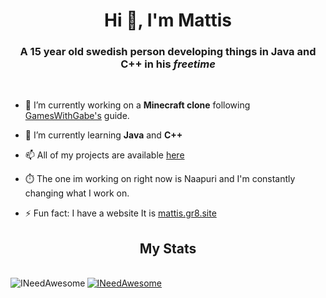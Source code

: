 <h1 align="center">Hi 👋, I'm Mattis</h1>
<h3 align="center">A 15 year old swedish person developing things in Java and C++ in his <em>freetime</em></h3>
<br>


- 🔭 I’m currently working on a <strong>Minecraft clone</strong> following [GamesWithGabe's](https://www.youtube.com/c/GamesWithGabe) guide.

- 🌱 I’m currently learning **Java** and **C++**

- 📫 All of my projects are available [here](https://github.com/INeedAwesome?tab=repositories)

- ⏱️ The one im working on right now is Naapuri and I'm constantly changing what I work on. 

- ⚡ Fun fact: I have a website It is [mattis.gr8.site](http://mattis.gr8.site)


<h2 align="center">My Stats</h2>

<br>


<a href="https://github.com/INeedAwesome">
  <img align="left" src="https://github-readme-stats.vercel.app/api/top-langs?username=INeedAwesome&show_icons=true&locale=en&layout=compact" alt="INeedAwesome" />
</a>
<a href="https://github.com/INeedAwesome">
  <img align="center" src="https://github-readme-stats.vercel.app/api?username=INeedAwesome&show_icons=true&locale=en" alt="INeedAwesome" />
</a>

